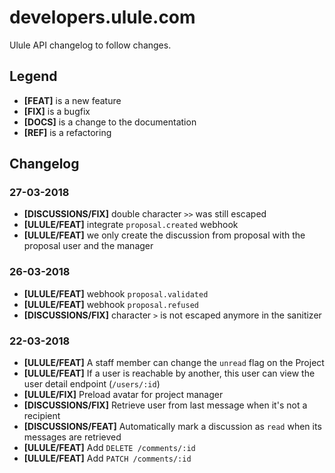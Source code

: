 # developers.ulule.com

Ulule API changelog to follow changes.

## Legend

* **[FEAT]** is a new feature
* **[FIX]** is a bugfix
* **[DOCS]** is a change to the documentation
* **[REF]** is a refactoring

## Changelog

### 27-03-2018

* **[DISCUSSIONS/FIX]** double character `>>` was still escaped
* **[ULULE/FEAT]** integrate `proposal.created` webhook
* **[ULULE/FEAT]** we only create the discussion from proposal with the proposal user and the manager

### 26-03-2018

* **[ULULE/FEAT]** webhook `proposal.validated`
* **[ULULE/FEAT]** webhook `proposal.refused`
* **[DISCUSSIONS/FIX]** character `>` is not escaped anymore in the sanitizer

### 22-03-2018

* **[ULULE/FEAT]** A staff member can change the `unread` flag on the Project
* **[ULULE/FEAT]** If a user is reachable by another, this user can view the user detail endpoint (`/users/:id`)
* **[ULULE/FIX]** Preload avatar for project manager
* **[DISCUSSIONS/FIX]** Retrieve user from last message when it's not a recipient
* **[DISCUSSIONS/FEAT]** Automatically mark a discussion as `read` when its messages are retrieved
* **[ULULE/FEAT]** Add `DELETE /comments/:id`
* **[ULULE/FEAT]** Add `PATCH /comments/:id`
